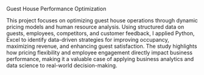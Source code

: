 Guest House Performance Optimization

This project focuses on optimizing guest house operations through dynamic pricing models and human resource analysis. Using structured data on guests, employees, competitors, and customer feedback, I applied Python, Excel to identify data-driven strategies for improving occupancy, maximizing revenue, and enhancing guest satisfaction. The study highlights how pricing flexibility and employee engagement directly impact business performance, making it a valuable case of applying business analytics and data science to real-world decision-making.
